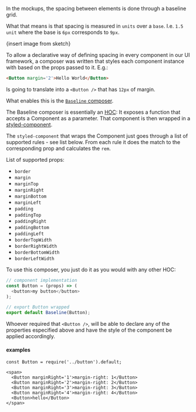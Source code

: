 In the mockups, the spacing between elements is done through a baseline grid.

What that means is that spacing is measured in `units` over a `base`. I.e. `1.5 unit` where the base is `6px` corresponds to `9px`.

{insert image from sketch}

To allow a declarative way of defining spacing in every component in our UI framework, a composer was written that styles each component instance with based on the props passed to it. E.g.:

```html
<Button margin='2'>Hello World</Button>
```

Is going to translate into a `<Button />` that has `12px` of margin.

What enables this is the [`Baseline` composer](https://github.com/yldio/joyent-portal/blob/a5774063ed8caf2569aff2905af2d7dca7a01a52/ui/src/shared/composers/index.js#L51). 

The Baseline composer is essentially an [HOC](https://medium.com/@dan_abramov/mixins-are-dead-long-live-higher-order-components-94a0d2f9e750): It exposes a function that accepts a Component as a parameter. That component is then wrapped in a [styled-component](https://github.com/styled-components/styled-components#overriding-component-styles). 

The `styled-component` that wraps the Component just goes through a list of supported rules - see list below. From each rule it does the match to the corresponding prop and calculates the `rem`.

List of supported props:

 - `border`
 - `margin`
 - `marginTop`
 - `marginRight`
 - `marginBottom`
 - `marginLeft`
 - `padding`
 - `paddingTop`
 - `paddingRight`
 - `paddingBottom`
 - `paddingLeft`
 - `borderTopWidth`
 - `borderRightWidth`
 - `borderBottomWidth`
 - `borderLeftWidth`

To use this composer, you just do it as you would with any other HOC:

```js static
// component implementation
const Button = (props) => (
  <button>my button</button>
);

// export Button wrapped
export default Baseline(Button);
```

Whoever required that `<Button />`, will be able to declare any of the properties especified above and have the style of the component be applied accordingly.


#### examples

```
const Button = require('../button').default;

<span>
  <Button marginRight='1'>margin-right: 1</Button>
  <Button marginRight='2'>margin-right: 2</Button>
  <Button marginRight='3'>margin-right: 3</Button>
  <Button marginRight='4'>margin-right: 4</Button>
  <Button>hello</Button>
</span>
```